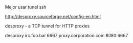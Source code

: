 Mejor usar tunel ssh


http://desproxy.sourceforge.net/config-en.html

desproxy - a TCP tunnel for HTTP proxies


desproxy irc.foo.bar 6667 proxy.corporation.com 8080 6667

